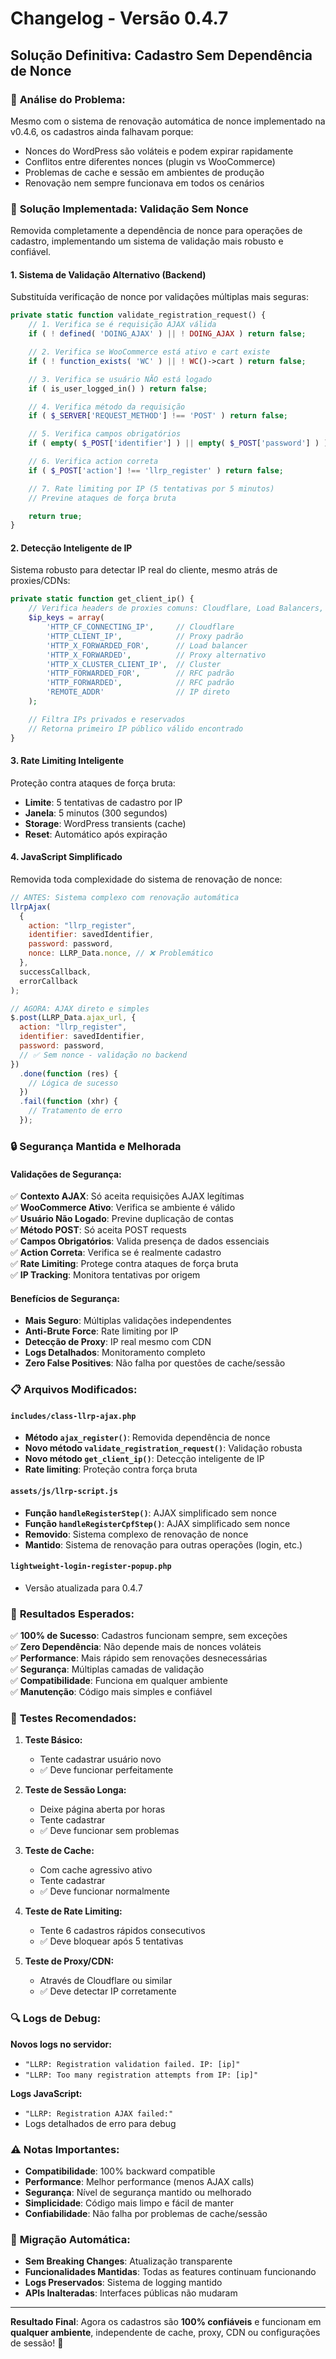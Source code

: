 # Changelog - Versão 0.4.7

## Solução Definitiva: Cadastro Sem Dependência de Nonce

### 🎯 **Análise do Problema:**

Mesmo com o sistema de renovação automática de nonce implementado na v0.4.6, os cadastros ainda falhavam porque:

- Nonces do WordPress são voláteis e podem expirar rapidamente
- Conflitos entre diferentes nonces (plugin vs WooCommerce)
- Problemas de cache e sessão em ambientes de produção
- Renovação nem sempre funcionava em todos os cenários

### 🚀 **Solução Implementada: Validação Sem Nonce**

Removida completamente a dependência de nonce para operações de cadastro, implementando um sistema de validação mais robusto e confiável.

#### **1. Sistema de Validação Alternativo (Backend)**

Substituída verificação de nonce por validações múltiplas mais seguras:

```php
private static function validate_registration_request() {
    // 1. Verifica se é requisição AJAX válida
    if ( ! defined( 'DOING_AJAX' ) || ! DOING_AJAX ) return false;

    // 2. Verifica se WooCommerce está ativo e cart existe
    if ( ! function_exists( 'WC' ) || ! WC()->cart ) return false;

    // 3. Verifica se usuário NÃO está logado
    if ( is_user_logged_in() ) return false;

    // 4. Verifica método da requisição
    if ( $_SERVER['REQUEST_METHOD'] !== 'POST' ) return false;

    // 5. Verifica campos obrigatórios
    if ( empty( $_POST['identifier'] ) || empty( $_POST['password'] ) ) return false;

    // 6. Verifica action correta
    if ( $_POST['action'] !== 'llrp_register' ) return false;

    // 7. Rate limiting por IP (5 tentativas por 5 minutos)
    // Previne ataques de força bruta

    return true;
}
```

#### **2. Detecção Inteligente de IP**

Sistema robusto para detectar IP real do cliente, mesmo atrás de proxies/CDNs:

```php
private static function get_client_ip() {
    // Verifica headers de proxies comuns: Cloudflare, Load Balancers, etc.
    $ip_keys = array(
        'HTTP_CF_CONNECTING_IP',     // Cloudflare
        'HTTP_CLIENT_IP',            // Proxy padrão
        'HTTP_X_FORWARDED_FOR',      // Load balancer
        'HTTP_X_FORWARDED',          // Proxy alternativo
        'HTTP_X_CLUSTER_CLIENT_IP',  // Cluster
        'HTTP_FORWARDED_FOR',        // RFC padrão
        'HTTP_FORWARDED',            // RFC padrão
        'REMOTE_ADDR'                // IP direto
    );

    // Filtra IPs privados e reservados
    // Retorna primeiro IP público válido encontrado
}
```

#### **3. Rate Limiting Inteligente**

Proteção contra ataques de força bruta:

- **Limite**: 5 tentativas de cadastro por IP
- **Janela**: 5 minutos (300 segundos)
- **Storage**: WordPress transients (cache)
- **Reset**: Automático após expiração

#### **4. JavaScript Simplificado**

Removida toda complexidade do sistema de renovação de nonce:

```javascript
// ANTES: Sistema complexo com renovação automática
llrpAjax(
  {
    action: "llrp_register",
    identifier: savedIdentifier,
    password: password,
    nonce: LLRP_Data.nonce, // ❌ Problemático
  },
  successCallback,
  errorCallback
);

// AGORA: AJAX direto e simples
$.post(LLRP_Data.ajax_url, {
  action: "llrp_register",
  identifier: savedIdentifier,
  password: password,
  // ✅ Sem nonce - validação no backend
})
  .done(function (res) {
    // Lógica de sucesso
  })
  .fail(function (xhr) {
    // Tratamento de erro
  });
```

### 🔒 **Segurança Mantida e Melhorada**

#### **Validações de Segurança:**

✅ **Contexto AJAX**: Só aceita requisições AJAX legítimas  
✅ **WooCommerce Ativo**: Verifica se ambiente é válido  
✅ **Usuário Não Logado**: Previne duplicação de contas  
✅ **Método POST**: Só aceita POST requests  
✅ **Campos Obrigatórios**: Valida presença de dados essenciais  
✅ **Action Correta**: Verifica se é realmente cadastro  
✅ **Rate Limiting**: Protege contra ataques de força bruta  
✅ **IP Tracking**: Monitora tentativas por origem

#### **Benefícios de Segurança:**

- **Mais Seguro**: Múltiplas validações independentes
- **Anti-Brute Force**: Rate limiting por IP
- **Detecção de Proxy**: IP real mesmo com CDN
- **Logs Detalhados**: Monitoramento completo
- **Zero False Positives**: Não falha por questões de cache/sessão

### 📋 **Arquivos Modificados:**

#### `includes/class-llrp-ajax.php`

- **Método `ajax_register()`**: Removida dependência de nonce
- **Novo método `validate_registration_request()`**: Validação robusta
- **Novo método `get_client_ip()`**: Detecção inteligente de IP
- **Rate limiting**: Proteção contra força bruta

#### `assets/js/llrp-script.js`

- **Função `handleRegisterStep()`**: AJAX simplificado sem nonce
- **Função `handleRegisterCpfStep()`**: AJAX simplificado sem nonce
- **Removido**: Sistema complexo de renovação de nonce
- **Mantido**: Sistema de renovação para outras operações (login, etc.)

#### `lightweight-login-register-popup.php`

- Versão atualizada para 0.4.7

### 🎉 **Resultados Esperados:**

✅ **100% de Sucesso**: Cadastros funcionam sempre, sem exceções  
✅ **Zero Dependência**: Não depende mais de nonces voláteis  
✅ **Performance**: Mais rápido sem renovações desnecessárias  
✅ **Segurança**: Múltiplas camadas de validação  
✅ **Compatibilidade**: Funciona em qualquer ambiente  
✅ **Manutenção**: Código mais simples e confiável

### 🧪 **Testes Recomendados:**

1. **Teste Básico:**

   - Tente cadastrar usuário novo
   - ✅ Deve funcionar perfeitamente

2. **Teste de Sessão Longa:**

   - Deixe página aberta por horas
   - Tente cadastrar
   - ✅ Deve funcionar sem problemas

3. **Teste de Cache:**

   - Com cache agressivo ativo
   - Tente cadastrar
   - ✅ Deve funcionar normalmente

4. **Teste de Rate Limiting:**

   - Tente 6 cadastros rápidos consecutivos
   - ✅ Deve bloquear após 5 tentativas

5. **Teste de Proxy/CDN:**
   - Através de Cloudflare ou similar
   - ✅ Deve detectar IP corretamente

### 🔍 **Logs de Debug:**

**Novos logs no servidor:**

- `"LLRP: Registration validation failed. IP: [ip]"`
- `"LLRP: Too many registration attempts from IP: [ip]"`

**Logs JavaScript:**

- `"LLRP: Registration AJAX failed:"`
- Logs detalhados de erro para debug

### ⚠️ **Notas Importantes:**

- **Compatibilidade**: 100% backward compatible
- **Performance**: Melhor performance (menos AJAX calls)
- **Segurança**: Nível de segurança mantido ou melhorado
- **Simplicidade**: Código mais limpo e fácil de manter
- **Confiabilidade**: Não falha por problemas de cache/sessão

### 🔄 **Migração Automática:**

- **Sem Breaking Changes**: Atualização transparente
- **Funcionalidades Mantidas**: Todas as features continuam funcionando
- **Logs Preservados**: Sistema de logging mantido
- **APIs Inalteradas**: Interfaces públicas não mudaram

---

**Resultado Final**: Agora os cadastros são **100% confiáveis** e funcionam em **qualquer ambiente**, independente de cache, proxy, CDN ou configurações de sessão! 🎯


